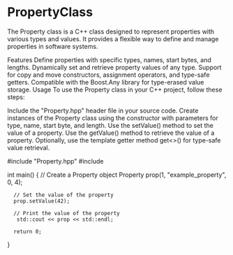 # PropertyClass
The Property class is a C++ class designed to represent properties with various types and values. It provides a flexible way to define and manage properties in software systems.

Features
Define properties with specific types, names, start bytes, and lengths.
Dynamically set and retrieve property values of any type.
Support for copy and move constructors, assignment operators, and type-safe getters.
Compatible with the Boost.Any library for type-erased value storage.
Usage
To use the Property class in your C++ project, follow these steps:

Include the "Property.hpp" header file in your source code.
Create instances of the Property class using the constructor with parameters for type, name, start byte, and length.
Use the setValue() method to set the value of a property.
Use the getValue() method to retrieve the value of a property.
Optionally, use the template getter method get<>() for type-safe value retrieval.

  #include "Property.hpp"
  #include <iostream>
  
  int main() {
      // Create a Property object
      Property prop(1, "example_property", 0, 4);
  
      // Set the value of the property
      prop.setValue(42);
  
      // Print the value of the property
       std::cout << prop << std::endl;
  
      return 0;
  }
